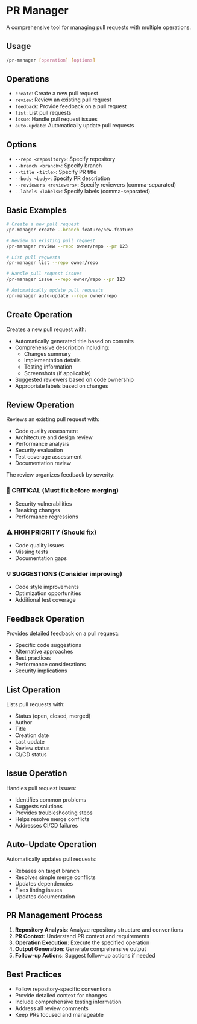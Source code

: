 # PR Manager

A comprehensive tool for managing pull requests with multiple operations.

## Usage

```bash
/pr-manager [operation] [options]
```

## Operations

- `create`: Create a new pull request
- `review`: Review an existing pull request
- `feedback`: Provide feedback on a pull request
- `list`: List pull requests
- `issue`: Handle pull request issues
- `auto-update`: Automatically update pull requests

## Options

- `--repo <repository>`: Specify repository
- `--branch <branch>`: Specify branch
- `--title <title>`: Specify PR title
- `--body <body>`: Specify PR description
- `--reviewers <reviewers>`: Specify reviewers (comma-separated)
- `--labels <labels>`: Specify labels (comma-separated)

## Basic Examples

```bash
# Create a new pull request
/pr-manager create --branch feature/new-feature

# Review an existing pull request
/pr-manager review --repo owner/repo --pr 123

# List pull requests
/pr-manager list --repo owner/repo

# Handle pull request issues
/pr-manager issue --repo owner/repo --pr 123

# Automatically update pull requests
/pr-manager auto-update --repo owner/repo
```

## Create Operation

Creates a new pull request with:
- Automatically generated title based on commits
- Comprehensive description including:
  - Changes summary
  - Implementation details
  - Testing information
  - Screenshots (if applicable)
- Suggested reviewers based on code ownership
- Appropriate labels based on changes

## Review Operation

Reviews an existing pull request with:
- Code quality assessment
- Architecture and design review
- Performance analysis
- Security evaluation
- Test coverage assessment
- Documentation review

The review organizes feedback by severity:

### 🚨 CRITICAL (Must fix before merging)
- Security vulnerabilities
- Breaking changes
- Performance regressions

### ⚠️ HIGH PRIORITY (Should fix)
- Code quality issues
- Missing tests
- Documentation gaps

### 💡 SUGGESTIONS (Consider improving)
- Code style improvements
- Optimization opportunities
- Additional test coverage

## Feedback Operation

Provides detailed feedback on a pull request:
- Specific code suggestions
- Alternative approaches
- Best practices
- Performance considerations
- Security implications

## List Operation

Lists pull requests with:
- Status (open, closed, merged)
- Author
- Title
- Creation date
- Last update
- Review status
- CI/CD status

## Issue Operation

Handles pull request issues:
- Identifies common problems
- Suggests solutions
- Provides troubleshooting steps
- Helps resolve merge conflicts
- Addresses CI/CD failures

## Auto-Update Operation

Automatically updates pull requests:
- Rebases on target branch
- Resolves simple merge conflicts
- Updates dependencies
- Fixes linting issues
- Updates documentation

## PR Management Process

1. **Repository Analysis**: Analyze repository structure and conventions
2. **PR Context**: Understand PR context and requirements
3. **Operation Execution**: Execute the specified operation
4. **Output Generation**: Generate comprehensive output
5. **Follow-up Actions**: Suggest follow-up actions if needed

## Best Practices

- Follow repository-specific conventions
- Provide detailed context for changes
- Include comprehensive testing information
- Address all review comments
- Keep PRs focused and manageable